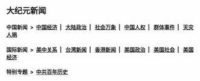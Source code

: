 ## 大纪元新闻

#### 中国新闻 &nbsp;>&nbsp; [中国经济](indexes/ncid283/README.md?09241245) &nbsp;| &nbsp; [大陆政治](indexes/ncid277/README.md?09241245) &nbsp;| &nbsp; [社会万象](indexes/ncid282/README.md?09241245) &nbsp;| &nbsp; [中国人权](indexes/ncid278/README.md?09241245) &nbsp;| &nbsp; [群体事件](indexes/ncid279/README.md?09241245) &nbsp;| &nbsp; [天灾人祸](indexes/ncid280/README.md?09241245)

#### 国际新闻 &nbsp;>&nbsp; [美中关系](indexes/nf1412576/README.md?09241245) &nbsp;| &nbsp; [台湾新闻](indexes/ncid1349361/README.md?09241245) &nbsp;| &nbsp; [香港新闻](indexes/ncid1349362/README.md?09241245) &nbsp;| &nbsp; [美国政治](indexes/ncid1078159/README.md?09241245) &nbsp;| &nbsp; [美国社会](indexes/ncid1078160/README.md?09241245) &nbsp;| &nbsp; [美国经济](indexes/ncid1078158/README.md?09241245)

#### 特别专题 &nbsp;>&nbsp; [中共百年历史](https://github.com/easy2view/epoch-special/blob/master/README.md?09241245)  

